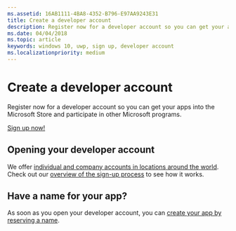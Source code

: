 ```yaml
---
ms.assetid: 16AB1111-4BA8-4352-B796-E97AA9243E31
title: Create a developer account
description: Register now for a developer account so you can get your apps into the Microsoft Store and participate in other Microsoft programs.
ms.date: 04/04/2018
ms.topic: article
keywords: windows 10, uwp, sign up, developer account
ms.localizationpriority: medium
---
```

# Create a developer account

Register now for a developer account so you can get your apps into the Microsoft Store and participate in other Microsoft programs.

[Sign up now!](https://go.microsoft.com/fwlink/p/?LinkId=615100)

## Opening your developer account

We offer [individual and company accounts in locations around the world](../publish/account-types-locations-and-fees.md). Check out our [overview of the sign-up process](../publish/opening-a-developer-account.md) to see how it works.

## Have a name for your app?

As soon as you open your developer account, you can [create your app by reserving a name](https://msdn.microsoft.com/library/windows/apps/JJ657967).

